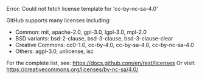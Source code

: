 Error: Could not fetch license template for 'cc-by-nc-sa-4.0'

GitHub supports many licenses including:
- Common: mit, apache-2.0, gpl-3.0, lgpl-3.0, mpl-2.0
- BSD variants: bsd-2-clause, bsd-3-clause, bsd-3-clause-clear  
- Creative Commons: cc0-1.0, cc-by-4.0, cc-by-sa-4.0, cc-by-nc-sa-4.0
- Others: agpl-3.0, unlicense, isc

For the complete list, see: https://docs.github.com/en/rest/licenses
Or visit: https://creativecommons.org/licenses/by-nc-sa/4.0/
